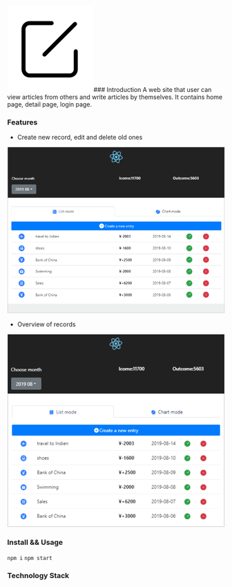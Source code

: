 ![image](https://github.com/liwang2019/lw-react/blob/master/resource/introduction.png)### Introduction
A web site that user can view articles from others and write articles by themselves. It contains home page, detail page, login page.

### Features

- Create new record, edit and delete old ones

![image](https://github.com/liwang2019/lw-react/blob/master/lwaccount/public/gif/creatEditDelete.gif)

- Overview of records

![image](https://github.com/liwang2019/lw-react/blob/master/lwaccount/public/gif/overview.gif)

### Install && Usage

`npm i`
`npm start`

### Technology Stack


